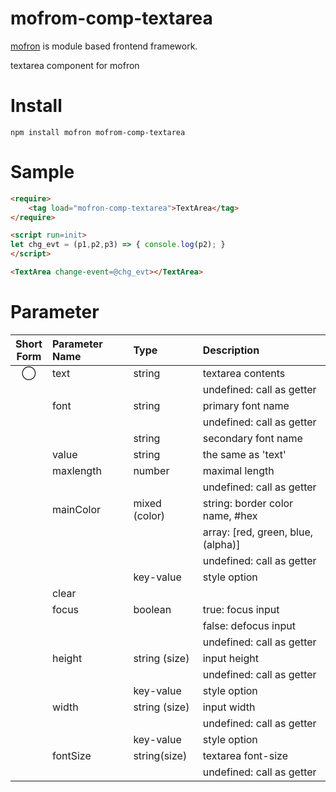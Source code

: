 # mofrom-comp-textarea
[mofron](https://mofron.github.io/mofron/) is module based frontend framework.

textarea component for mofron


# Install
```
npm install mofron mofrom-comp-textarea
```

# Sample
```html
<require>
    <tag load="mofron-comp-textarea">TextArea</tag>
</require>

<script run=init>
let chg_evt = (p1,p2,p3) => { console.log(p2); }
</script>

<TextArea change-event=@chg_evt></TextArea>
```

# Parameter

| Short<br>Form | Parameter Name | Type | Description |
|:-------------:|:---------------|:-----|:------------|
| ◯  | text | string | textarea contents |
| | | | undefined: call as getter |
| | font | string | primary font name |
| | | | undefined: call as getter |
| | | string | secondary font name |
| | value | string | the same as 'text' |
| | maxlength | number | maximal length |
| | | | undefined: call as getter |
| | mainColor | mixed (color) | string: border color name, #hex |
| | | | array: [red, green, blue, (alpha)] |
| | | | undefined: call as getter |
| | | key-value | style option |
| | clear | ||
| | focus | boolean | true: focus input |
| | | | false: defocus input |
| | | | undefined: call as getter |
| | height | string (size) | input height |
| | | | undefined: call as getter |
| | | key-value | style option |
| | width | string (size) | input width |
| | | | undefined: call as getter |
| | | key-value | style option |
| | fontSize | string(size) | textarea font-size |
| | | | undefined: call as getter |


